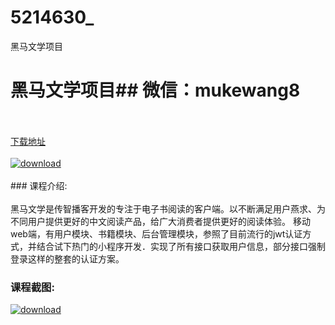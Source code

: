 # 5214630_
黑马文学项目
# 黑马文学项目## 微信：mukewang8
<br/></br>[下载地址](http://www.36tz.cn/article/5214630 "下载地址")
<br/></br>[![download](http://36tz.cn/muke_img/2020_07_1-90-255x300.png "下载地址")](http://www.36tz.cn/article/5214630 "下载地址")
<br/></br>### 课程介绍:<br/></br>黑马文学是传智播客开发的专注于电子书阅读的客户端。以不断满足用户燕求、为不同用户提供更好的中文阅读产品，给广大消费者提供更好的阅读体验。
移动web端，有用户模块、书籍模块、后台管理模块，参照了目前流行的jwt认证方式，并结合试下热门的小程序开发．实现了所有接口获取用户信息，部分接口强制登录这样的整套的认证方案。

### 课程截图:
[![download](http://36tz.cn/muke_img/2020_07_2-91.png "下载地址")](http://www.36tz.cn/article/5214630 "下载地址")
